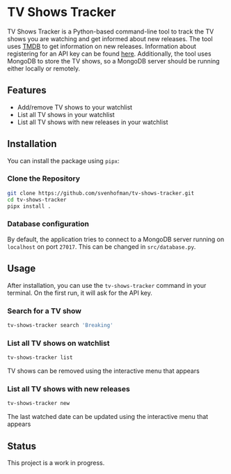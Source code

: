 # TV Shows Tracker

TV Shows Tracker is a Python-based command-line tool to track the TV shows you are watching and get informed about new releases. The tool uses [TMDB](https://www.themoviedb.org) to get information on new releases. Information about registering for an API key can be found [here](https://developer.themoviedb.org/docs/getting-started). Additionally, the tool uses MongoDB to store the TV shows, so a MongoDB server should be running either locally or remotely.

## Features

- Add/remove TV shows to your watchlist
- List all TV shows in your watchlist
- List all TV shows with new releases in your watchlist

## Installation

You can install the package using `pipx`:

### Clone the Repository

```sh
git clone https://github.com/svenhofman/tv-shows-tracker.git
cd tv-shows-tracker
pipx install .
```

### Database configuration
By default, the application tries to connect to a MongoDB server running on `localhost` on port `27017`. This can be changed in `src/database.py`.

## Usage

After installation, you can use the `tv-shows-tracker` command in your terminal. On the first run, it will ask for the API key.

### Search for a TV show

```sh
tv-shows-tracker search 'Breaking'
```

### List all TV shows on watchlist
```sh
tv-shows-tracker list
```
TV shows can be removed using the interactive menu that appears

### List all TV shows with new releases
```sh
tv-shows-tracker new
```
The last watched date can be updated using the interactive menu that appears

## Status
This project is a work in progress.
